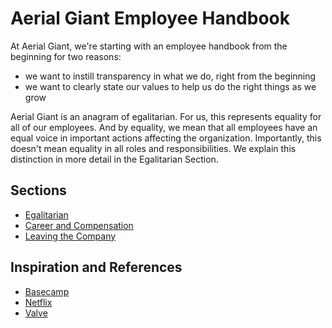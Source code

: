 Aerial Giant Employee Handbook
==============================

At Aerial Giant, we're starting with an employee handbook from the beginning for two reasons: 
* we want to instill transparency in what we do, right from the beginning
* we want to clearly state our values to help us do the right things as we grow

Aerial Giant is an anagram of egalitarian. For us, this represents equality for all of our employees.
And by equality, we mean that all employees have an equal voice in important actions affecting
the organization. Importantly, this doesn't mean equality in all roles and responsibilities.
We explain this distinction in more detail in the Egalitarian Section.


Sections
--------

* [Egalitarian](https://github.com/aerialgiant/handbook/blob/master/egalitarian.md)
* [Career and Compensation](https://github.com/aerialgiant/handbook/blob/master/career-and-compensation.md)
* [Leaving the Company](https://github.com/aerialgiant/handbook/blob/master/leaving-the-company.md)


Inspiration and References
--------------------------

* [Basecamp](https://github.com/aerialgiant/handbook/blob/master/inspiration/basecamp.md)
* [Netflix](https://github.com/aerialgiant/handbook/blob/master/inspiration/netflix.md)
* [Valve](https://github.com/aerialgiant/handbook/blob/master/inspiration/valve.md)